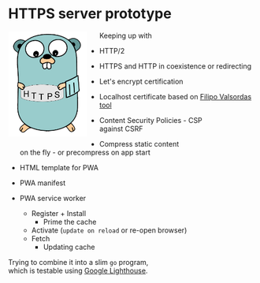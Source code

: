 # HTTPS server prototype

<img src="./static/img/mascot.png" style="float: left; width:8%; min-width: 160px; max-width: 22%; margin-right:5%; margin-bottom: 2%;"> 

Keeping up with

* HTTP/2

* HTTPS and HTTP in coexistence or redirecting

* Let's encrypt certification

* Localhost certificate based on [Filipo Valsordas tool](https://github.com/FiloSottile/mkcert)

* Content Security Policies - CSP  
  against CSRF

* Compress static content  
  on the fly - or precompress on app start

* HTML template for PWA

* PWA manifest

* PWA service worker
  * Register + Install
    * Prime the cache
  * Activate (`update on reload` or re-open browser)
  * Fetch
    * Updating cache

Trying to combine it into a slim `go` program,  
which is testable using [Google Lighthouse](https://github.com/GoogleChrome/Lighthouse).
